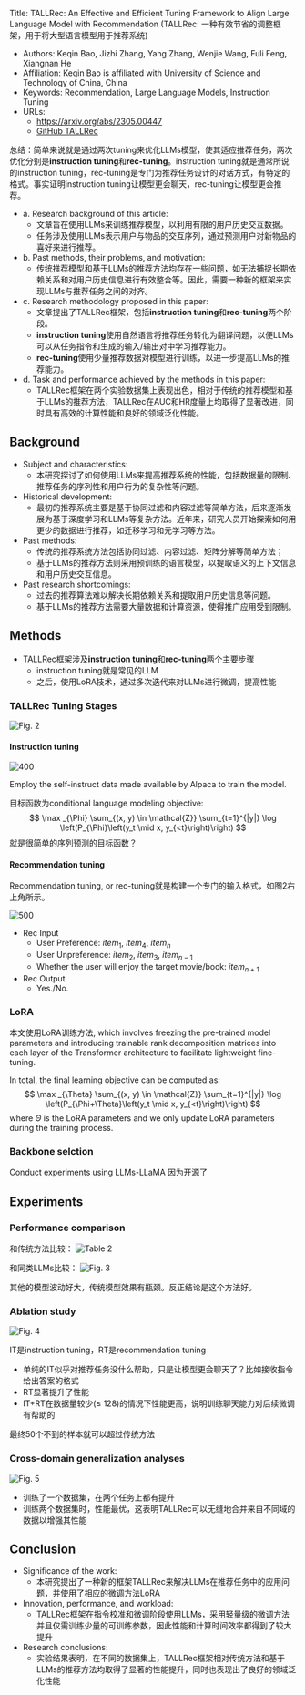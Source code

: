 Title: TALLRec: An Effective and Efficient Tuning Framework to Align Large Language Model with Recommendation (TALLRec: 一种有效节省的调整框架，用于将大型语言模型用于推荐系统)

- Authors: Keqin Bao, Jizhi Zhang, Yang Zhang, Wenjie Wang, Fuli Feng, Xiangnan He
- Affiliation: Keqin Bao is affiliated with University of Science and Technology of China, China
- Keywords: Recommendation, Large Language Models, Instruction Tuning
- URLs: 
	- https://arxiv.org/abs/2305.00447
	- [GitHub TALLRec](https://github.com/SAI990323/TALLRec)

总结：简单来说就是通过两次tuning来优化LLMs模型，使其适应推荐任务，两次优化分别是**instruction tuning**和**rec-tuning**。instruction tuning就是通常所说的instruction tuning，rec-tuning是专门为推荐任务设计的对话方式，有特定的格式。事实证明instruction tuning让模型更会聊天，rec-tuning让模型更会推荐。

- a. Research background of this article:
	- 文章旨在使用LLMs来训练推荐模型，以利用有限的用户历史交互数据。
	- 任务涉及使用LLMs表示用户与物品的交互序列，通过预测用户对新物品的喜好来进行推荐。
- b. Past methods, their problems, and motivation:
	- 传统推荐模型和基于LLMs的推荐方法均存在一些问题，如无法捕捉长期依赖关系和对用户历史信息进行有效整合等。因此，需要一种新的框架来实现LLMs与推荐任务之间的对齐。
- c. Research methodology proposed in this paper:
	- 文章提出了TALLRec框架，包括**instruction tuning**和**rec-tuning**两个阶段。
	- **instruction tuning**使用自然语言将推荐任务转化为翻译问题，以便LLMs可以从任务指令和生成的输入/输出对中学习推荐能力。
	- **rec-tuning**使用少量推荐数据对模型进行训练，以进一步提高LLMs的推荐能力。
- d. Task and performance achieved by the methods in this paper:
	- TALLRec框架在两个实验数据集上表现出色，相对于传统的推荐模型和基于LLMs的推荐方法，TALLRec在AUC和HR度量上均取得了显著改进，同时具有高效的计算性能和良好的领域泛化性能。

## Background

- Subject and characteristics:
	- 本研究探讨了如何使用LLMs来提高推荐系统的性能，包括数据量的限制、推荐任务的序列性和用户行为的复杂性等问题。
- Historical development:
	- 最初的推荐系统主要是基于协同过滤和内容过滤等简单方法，后来逐渐发展为基于深度学习和LLMs等复杂方法。近年来，研究人员开始探索如何用更少的数据进行推荐，如迁移学习和元学习等方法。
- Past methods:
	- 传统的推荐系统方法包括协同过滤、内容过滤、矩阵分解等简单方法；
	- 基于LLMs的推荐方法则采用预训练的语言模型，以提取语义的上下文信息和用户历史交互信息。
- Past research shortcomings:
	- 过去的推荐算法难以解决长期依赖关系和提取用户历史信息等问题。
	- 基于LLMs的推荐方法需要大量数据和计算资源，使得推广应用受到限制。

## Methods

- TALLRec框架涉及**instruction tuning**和**rec-tuning**两个主要步骤
	- instruction tuning就是常见的LLM
	- 之后，使用LoRA技术，通过多次迭代来对LLMs进行微调，提高性能


### TALLRec Tuning Stages

![Fig. 2](../../../../Resources/4.%20Artificial%20intelligence/3.%20Applications/Recommender%20system/+Papers/Fig.%202.png)

#### Instruction tuning

![400](../../../../Resources/4.%20Artificial%20intelligence/3.%20Applications/Recommender%20system/+Papers/Pasted%20image%2020230515204642.png)

Employ the self-instruct data made available by Alpaca to train the model.

目标函数为conditional language modeling objective:
$$
\max _{\Phi} \sum_{(x, y) \in \mathcal{Z}} \sum_{t=1}^{|y|} \log \left(P_{\Phi}\left(y_t \mid x, y_{<t}\right)\right)
$$
就是很简单的序列预测的目标函数？

#### Recommendation tuning

Recommendation tuning, or rec-tuning就是构建一个专门的输入格式，如图2右上角所示。

![500](../../../../Resources/4.%20Artificial%20intelligence/3.%20Applications/Recommender%20system/+Papers/Pasted%20image%2020230515204718.png)

- Rec Input
	- User Preference:  $item_1$, $item_4$, $item_n$
	- User Unpreference: $item_2$, $item_3$, $item_{n-1}$
	- Whether the user will enjoy the target movie/book: $item_{n+1}$
- Rec Output
	- Yes./No.

### LoRA

本文使用LoRA训练方法, which involves freezing the pre-trained model parameters and introducing trainable rank decomposition matrices into each layer of the Transformer architecture to facilitate lightweight fine-tuning.

In total, the final learning objective can be computed as:
$$
\max _{\Theta} \sum_{(x, y) \in \mathcal{Z}} \sum_{t=1}^{|y|} \log \left(P_{\Phi+\Theta}\left(y_t \mid x, y_{<t}\right)\right)
$$
where $\Theta$ is the LoRA parameters and we only update LoRA parameters during the training process.

### Backbone selction

Conduct experiments using LLMs-LLaMA
因为开源了

## Experiments

### Performance comparison

和传统方法比较：
![Table 2](../../../../Resources/4.%20Artificial%20intelligence/3.%20Applications/Recommender%20system/+Papers/Table%202.png)

和同类LLMs比较：
![Fig. 3](../../../../Resources/4.%20Artificial%20intelligence/3.%20Applications/Recommender%20system/+Papers/Fig.%203.png)

其他的模型波动好大，传统模型效果有瓶颈。反正结论是这个方法好。

### Ablation study

![Fig. 4](../../../../Resources/4.%20Artificial%20intelligence/3.%20Applications/Recommender%20system/+Papers/Fig.%204.png)

IT是instruction tuning，RT是recommendation tuning

- 单纯的IT似乎对推荐任务没什么帮助，只是让模型更会聊天了？比如接收指令给出答案的格式
- RT显著提升了性能
- IT+RT在数据量较少(≤ 128)的情况下性能更高，说明训练聊天能力对后续微调有帮助的

最终50个不到的样本就可以超过传统方法

### Cross-domain generalization analyses

![Fig. 5](../../../../Resources/4.%20Artificial%20intelligence/3.%20Applications/Recommender%20system/+Papers/Fig.%205.png)

- 训练了一个数据集，在两个任务上都有提升
- 训练两个数据集时，性能最优，这表明TALLRec可以无缝地合并来自不同域的数据以增强其性能


## Conclusion

- Significance of the work:
	- 本研究提出了一种新的框架TALLRec来解决LLMs在推荐任务中的应用问题，并使用了相应的微调方法LoRA
- Innovation, performance, and workload:
	- TALLRec框架在指令校准和微调阶段使用LLMs，采用轻量级的微调方法并且仅需训练少量的可训练参数，因此性能和计算时间效率都得到了较大提升
- Research conclusions:
	- 实验结果表明，在不同的数据集上，TALLRec框架相对传统方法和基于LLMs的推荐方法均取得了显著的性能提升，同时也表现出了良好的领域泛化性能

